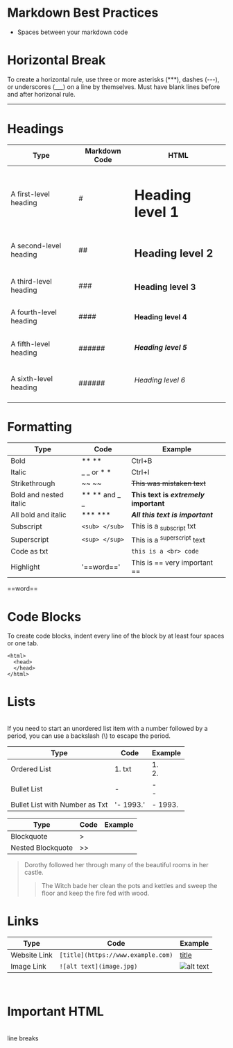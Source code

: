 # Markdown Best Practices

- Spaces between your markdown code 

# Horizontal Break
To create a horizontal rule, use three or more asterisks (***), dashes (---), or underscores (___) on a line by themselves.
Must have blank lines before and after horizonal rule.

---

# Headings
|Type|Markdown Code|HTML|
|---|---|---|
|A first-level heading |#|<h1>Heading level 1</h1>|
|A second-level heading|##|<h2>Heading level 2</h2>|
|A third-level heading|###|<h3>Heading level 3</h3>|
|A fourth-level heading|####|<h4>Heading level 4</h4>|
|A fifth-level heading|######|<h5>Heading level 5</h5>|
|A sixth-level heading|######|<h6>Heading level 6</h6>|

# Formatting
|Type|Code|Example|
|---|---|---|
|Bold|** **|Ctrl+B|**This is bold text**|
|Italic|_ _ or * *| Ctrl+I|_This text is italicized_|
|Strikethrough|~~ ~~|~~This was mistaken text~~|
|Bold and nested italic|** ** and _ _	|**This text is _extremely_ important**	|
|All bold and italic	|*** ***	|***All this text is important***|
|Subscript| `<sub> </sub>` |This is a <sub>subscript</sub> txt|
|Superscript|	`<sup> </sup>`|This is a <sup>superscript</sup> text|
|Code as txt | ` `| `this is a <br> code`|
|Highlight|'==word=='| This is == very important ==|


==word==

# Code Blocks

To create code blocks, indent every line of the block by at least four spaces or one tab.

    <html>
      <head>
      </head>
    </html>

# Lists
<br>
If you need to start an unordered list item with a number followed by a period, you can use a backslash (\) to escape the period.

|Type|Code|Example|
|---|---|---|
|Ordered List|1. txt|1.<BR>2.|
|Bullet List| - |- <br> -|
|Bullet List with Number as Txt|'- 1993\.'|- 1993\.|

|Type|Code|Example|
|---|---|---|
|Blockquote|  > | 
|Nested Blockquote| >>|


> Dorothy followed her through many of the beautiful rooms in her castle.
>
>> The Witch bade her clean the pots and kettles and sweep the floor and keep the fire fed with wood.


# Links
|Type|Code|Example|
|---|---|---|
|Website Link| `[title](https://www.example.com)`| [title](https://www.example.com)|
|Image Link| `![alt text](image.jpg)` | 	![alt text](image.jpg)

<BR>



# Important HTML
<BR> line breaks
